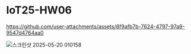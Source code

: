 # IoT25-HW06



https://github.com/user-attachments/assets/6f9afb7b-7624-4797-97a9-9547d4764aa0


![스크린샷 2025-05-20 010158](https://github.com/user-attachments/assets/446cf736-d877-48ff-9ec1-7b122d44e7ed)
